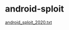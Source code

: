 # android-sploit

[android_sploit_2020.txt](https://github.com/keralahacker/android-sploit/files/5146485/android_sploit_2020.txt)
